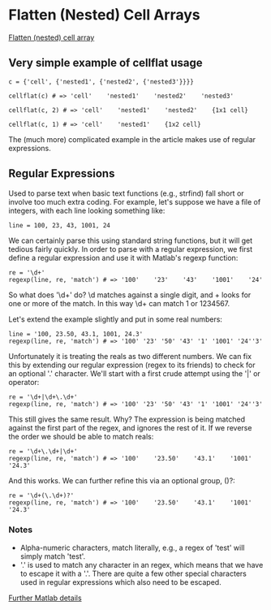 # Flatten (Nested) Cell Arrays

[Flatten (nested) cell array](http://blogs.mathworks.com/pick/2016/05/13/flatten-nested-cell-arrays/)

## Very simple example of cellflat usage ##

```
c = {'cell', {'nested1', {'nested2', {'nested3'}}}}

cellflat(c) # => 'cell'    'nested1'    'nested2'    'nested3'

cellflat(c, 2) # => 'cell'    'nested1'    'nested2'    {1x1 cell}

cellflat(c, 1) # => 'cell'    'nested1'    {1x2 cell}

```

The (much more) complicated example in the article makes use of regular expressions. 

## Regular Expressions ##

Used to parse text when basic text functions (e.g., strfind) fall short or involve too much extra coding. For example, let's suppose we have a file of integers, with each line looking something like:
```
line = 100, 23, 43, 1001, 24
```
We can certainly parse this using standard string functions, but it will get tedious fairly quickly. In order to parse with a regular expression, we first define a regular expression and use it with Matlab's regexp function:
```
re = '\d+'
regexp(line, re, 'match') # => '100'    '23'    '43'    '1001'    '24'
```
So what does '\d+' do? \d matches against a single digit, and + looks for one or more of the match. In this way \d+ can match 1 or 1234567.

Let's extend the example slightly and put in some real numbers:
```
line = '100, 23.50, 43.1, 1001, 24.3'
regexp(line, re, 'match') # => '100' '23' '50' '43' '1' '1001' '24''3'
```
Unfortunately it is treating the reals as two different numbers. We can fix this by extending our regular expression (regex to its friends) to check for an optional '.' character. We'll start with a first crude attempt using the '|' or operator:
```
re = '\d+|\d+\.\d+'
regexp(line, re, 'match') # => '100' '23' '50' '43' '1' '1001' '24''3'
```
This still gives the same result. Why? The expression is being matched against the first part of the regex, and ignores the rest of it. If we reverse the order we should be able to match reals:
```
re = '\d+\.\d+|\d+'
regexp(line, re, 'match') # => '100'    '23.50'    '43.1'    '1001'    '24.3'
```
And this works. We can further refine this via an optional group, ()?:
```
re = '\d+(\.\d+)?'
regexp(line, re, 'match') # => '100'    '23.50'    '43.1'    '1001'    '24.3'
```


### Notes ###

* Alpha-numeric characters, match literally, e.g., a regex of 'test' will simply match 'test'.
* '.' is used to match any character in an regex, which means that we have to escape it with a '\.'. There are quite a few other special characters used in regular expressions which also need to be escaped.

[Further Matlab details](http://uk.mathworks.com/help/matlab/matlab_prog/regular-expressions.html#f0-42884)
